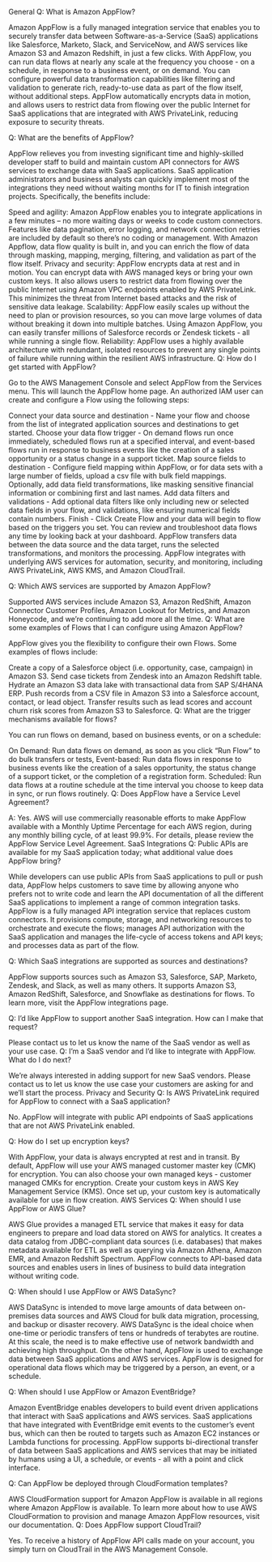 General
Q: What is Amazon AppFlow?

Amazon AppFlow is a fully managed integration service that enables you to securely transfer data between Software-as-a-Service (SaaS) applications like Salesforce, Marketo, Slack, and ServiceNow, and AWS services like Amazon S3 and Amazon Redshift, in just a few clicks. With AppFlow, you can run data flows at nearly any scale at the frequency you choose - on a schedule, in response to a business event, or on demand. You can configure powerful data transformation capabilities like filtering and validation to generate rich, ready-to-use data as part of the flow itself, without additional steps. AppFlow automatically encrypts data in motion, and allows users to restrict data from flowing over the public Internet for SaaS applications that are integrated with AWS PrivateLink, reducing exposure to security threats.

Q: What are the benefits of AppFlow? 

AppFlow relieves you from investing significant time and highly-skilled developer staff to build and maintain custom API connectors for AWS services to exchange data with SaaS applications. SaaS application administrators and business analysts can quickly implement most of the integrations they need without waiting months for IT to finish integration projects. Specifically, the benefits include:

Speed and agility: Amazon AppFlow enables you to integrate applications in a few minutes – no more waiting days or weeks to code custom connectors. Features like data pagination, error logging, and network connection retries are included by default so there’s no coding or management. With Amazon Appflow, data flow quality is built in, and you can enrich the flow of data through masking, mapping, merging, filtering, and validation as part of the flow itself.
Privacy and security: AppFlow encrypts data at rest and in motion. You can encrypt data with AWS managed keys or bring your own custom keys. It also allows users to restrict data from flowing over the public Internet using Amazon VPC endpoints enabled by AWS PrivateLink. This minimizes the threat from Internet based attacks and the risk of sensitive data leakage.
Scalability: AppFlow easily scales up without the need to plan or provision resources, so you can move large volumes of data without breaking it down into multiple batches. Using Amazon AppFlow, you can easily transfer millions of Salesforce records or Zendesk tickets - all while running a single flow.
Reliability: AppFlow uses a highly available architecture with redundant, isolated resources to prevent any single points of failure while running within the resilient AWS infrastructure.
Q: How do I get started with AppFlow?

Go to the AWS Management Console and select AppFlow from the Services menu. This will launch the AppFlow home page. An authorized IAM user can create and configure a Flow using the following steps:

Connect your data source and destination - Name your flow and choose from the list of integrated application sources and destinations to get started.
Choose your data flow trigger - On demand flows run once immediately, scheduled flows run at a specified interval, and event-based flows run in response to business events like the creation of a sales opportunity or a status change in a support ticket.
Map source fields to destination - Configure field mapping within AppFlow, or for data sets with a large number of fields, upload a csv file with bulk field mappings. Optionally, add data field transformations, like masking sensitive financial information or combining first and last names.
Add data filters and validations - Add optional data filters like only including new or selected data fields in your flow, and validations, like ensuring numerical fields contain numbers.
Finish - Click Create Flow and your data will begin to flow based on the triggers you set. You can review and troubleshoot data flows any time by looking back at your dashboard.
AppFlow transfers data between the data source and the data target, runs the selected transformations, and monitors the processing. AppFlow integrates with underlying AWS services for automation, security, and monitoring, including AWS PrivateLink, AWS KMS, and Amazon CloudTrail.

Q: Which AWS services are supported by Amazon AppFlow?

Supported AWS services include Amazon S3, Amazon RedShift, Amazon Connector Customer Profiles, Amazon Lookout for Metrics, and Amazon Honeycode, and we’re continuing to add more all the time.
Q: What are some examples of Flows that I can configure using Amazon AppFlow?

AppFlow gives you the flexibility to configure their own Flows. Some examples of flows include:

Create a copy of a Salesforce object (i.e. opportunity, case, campaign) in Amazon S3.
Send case tickets from Zendesk into an Amazon Redshift table.
Hydrate an Amazon S3 data lake with transactional data from SAP S/4HANA ERP.
Push records from a CSV file in Amazon S3 into a Salesforce account, contact, or lead object.
Transfer results such as lead scores and account churn risk scores from Amazon S3 to Salesforce.
Q: What are the trigger mechanisms available for flows?

You can run flows on demand, based on business events, or on a schedule:

On Demand: Run data flows on demand, as soon as you click “Run Flow” to do bulk transfers or tests,
Event-based: Run data flows in response to business events like the creation of a sales opportunity, the status change of a support ticket, or the completion of a registration form.
Scheduled: Run data flows at a routine schedule at the time interval you choose to keep data in sync, or run flows routinely.
Q: Does AppFlow have a Service Level Agreement?
 
A: Yes. AWS will use commercially reasonable efforts to make AppFlow available with a Monthly Uptime Percentage for each AWS region, during any monthly billing cycle, of at least 99.9%. For details, please review the AppFlow Service Level Agreement.
SaaS Integrations
Q: Public APIs are available for my SaaS application today; what additional value does AppFlow bring?

While developers can use public APIs from SaaS applications to pull or push data, AppFlow helps customers to save time by allowing anyone who prefers not to write code and learn the API documentation of all the different SaaS applications to implement a range of common integration tasks. AppFlow is a fully managed API integration service that replaces custom connectors. It provisions compute, storage, and networking resources to orchestrate and execute the flows; manages API authorization with the SaaS application and manages the life-cycle of access tokens and API keys; and processes data as part of the flow.

Q: Which SaaS integrations are supported as sources and destinations?

AppFlow supports sources such as Amazon S3, Salesforce, SAP, Marketo, Zendesk, and Slack, as well as many others. It supports Amazon S3, Amazon RedShift, Salesforce, and Snowflake as destinations for flows. To learn more, visit the AppFlow integrations page.

Q: I’d like AppFlow to support another SaaS integration. How can I make that request?

Please contact us to let us know the name of the SaaS vendor as well as your use case.
Q: I’m a SaaS vendor and I’d like to integrate with AppFlow. What do I do next?

We’re always interested in adding support for new SaaS vendors. Please contact us to let us know the use case your customers are asking for and we’ll start the process.
Privacy and Security
Q: Is AWS PrivateLink required for AppFlow to connect with a SaaS application?

No. AppFlow will integrate with public API endpoints of SaaS applications that are not AWS PrivateLink enabled.

Q: How do I set up encryption keys?

With AppFlow, your data is always encrypted at rest and in transit. By default, AppFlow will use your AWS managed customer master key (CMK) for encryption. You can also choose your own managed keys - customer managed CMKs for encryption. Create your custom keys in AWS Key Management Service (KMS). Once set up, your custom key is automatically available for use in flow creation.
AWS Services
Q: When should I use AppFlow or AWS Glue?

AWS Glue provides a managed ETL service that makes it easy for data engineers to prepare and load data stored on AWS for analytics. It creates a data catalog from JDBC-compliant data sources (i.e. databases) that makes metadata available for ETL as well as querying via Amazon Athena, Amazon EMR, and Amazon Redshift Spectrum. AppFlow connects to API-based data sources and enables users in lines of business to build data integration without writing code.

Q: When should I use AppFlow or AWS DataSync?

AWS DataSync is intended to move large amounts of data between on-premises data sources and AWS Cloud for bulk data migration, processing, and backup or disaster recovery. AWS DataSync is the ideal choice when one-time or periodic transfers of tens or hundreds of terabytes are routine. At this scale, the need is to make effective use of network bandwidth and achieving high throughput. On the other hand, AppFlow is used to exchange data between SaaS applications and AWS services. AppFlow is designed for operational data flows which may be triggered by a person, an event, or a schedule.

Q: When should I use AppFlow or Amazon EventBridge?

Amazon EventBridge enables developers to build event driven applications that interact with SaaS applications and AWS services. SaaS applications that have integrated with EventBridge emit events to the customer’s event bus, which can then be routed to targets such as Amazon EC2 instances or Lambda functions for processing. AppFlow supports bi-directional transfer of data between SaaS applications and AWS services that may be initiated by humans using a UI, a schedule, or events - all with a point and click interface.

Q: Can AppFlow be deployed through CloudFormation templates?

AWS CloudFormation support for Amazon AppFlow is available in all regions where Amazon AppFlow is available. To learn more about how to use AWS CloudFormation to provision and manage Amazon AppFlow resources, visit our documentation.
Q: Does AppFlow support CloudTrail?

Yes. To receive a history of AppFlow API calls made on your account, you simply turn on CloudTrail in the AWS Management Console.